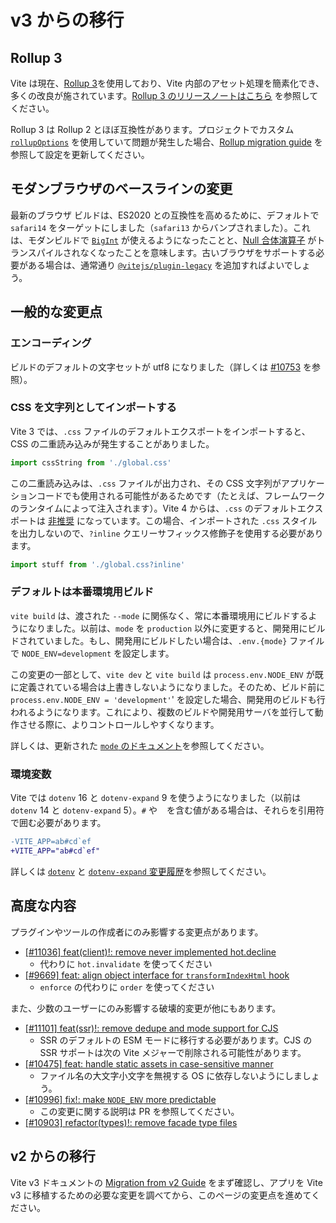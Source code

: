 # v3 からの移行

## Rollup 3

Vite は現在、[Rollup 3](https://github.com/vitejs/vite/issues/9870)を使用しており、Vite 内部のアセット処理を簡素化でき、多くの改良が施されています。[Rollup 3 のリリースノートはこちら](https://github.com/rollup/rollup/releases/tag/v3.0.0) を参照してください。

Rollup 3 は Rollup 2 とほぼ互換性があります。プロジェクトでカスタム [`rollupOptions`](../config/build-options.md#rollup-options) を使用していて問題が発生した場合、[Rollup migration guide](https://rollupjs.org/guide/en/#migration) を参照して設定を更新してください。

## モダンブラウザのベースラインの変更

最新のブラウザ ビルドは、ES2020 との互換性を高めるために、デフォルトで `safari14` をターゲットにしました（`safari13` からバンプされました）。これは、モダンビルドで [`BigInt`](https://developer.mozilla.org/ja/docs/Web/JavaScript/Reference/Global_Objects/BigInt) が使えるようになったことと、[Null 合体演算子](https://developer.mozilla.org/ja/docs/Web/JavaScript/Reference/Operators/Nullish_coalescing) がトランスパイルされなくなったことを意味します。古いブラウザをサポートする必要がある場合は、通常通り [`@vitejs/plugin-legacy`](https://github.com/vitejs/vite/tree/main/packages/plugin-legacy) を追加すればよいでしょう。

## 一般的な変更点

### エンコーディング

ビルドのデフォルトの文字セットが utf8 になりました（詳しくは [#10753](https://github.com/vitejs/vite/issues/10753) を参照）。

### CSS を文字列としてインポートする

Vite 3 では、`.css` ファイルのデフォルトエクスポートをインポートすると、CSS の二重読み込みが発生することがありました。

```ts
import cssString from './global.css'
```

この二重読み込みは、`.css` ファイルが出力され、その CSS 文字列がアプリケーションコードでも使用される可能性があるためです（たとえば、フレームワークのランタイムによって注入されます）。Vite 4 からは、`.css` のデフォルトエクスポートは [非推奨](https://github.com/vitejs/vite/issues/11094) になっています。この場合、インポートされた `.css` スタイルを出力しないので、`?inline` クエリーサフィックス修飾子を使用する必要があります。

```ts
import stuff from './global.css?inline'
```

### デフォルトは本番環境用ビルド

`vite build` は、渡された `--mode` に関係なく、常に本番環境用にビルドするようになりました。以前は、`mode` を `production` 以外に変更すると、開発用にビルドされていました。もし、開発用にビルドしたい場合は、`.env.{mode}` ファイルで `NODE_ENV=development` を設定します。

この変更の一部として、`vite dev` と `vite build` は `process.env.`<wbr>`NODE_ENV` が既に定義されている場合は上書きしないようになりました。そのため、ビルド前に `process.env.`<wbr>`NODE_ENV = 'development'`' を設定した場合、開発用のビルドも行われるようになります。これにより、複数のビルドや開発用サーバを並行して動作させる際に、よりコントロールしやすくなります。

詳しくは、更新された [`mode` のドキュメント](/guide/env-and-mode.html#modes)を参照してください。

### 環境変数

Vite では `dotenv` 16 と `dotenv-expand` 9 を使うようになりました（以前は `dotenv` 14 と `dotenv-expand` 5）。`#` や `` `` を含む値がある場合は、それらを引用符で囲む必要があります。

```diff
-VITE_APP=ab#cd`ef
+VITE_APP="ab#cd`ef"
```

詳しくは [`dotenv`](https://github.com/motdotla/dotenv/blob/master/CHANGELOG.md) と [`dotenv-expand` 変更履歴](https://github.com/motdotla/dotenv-expand/blob/master/CHANGELOG.md)を参照してください。

## 高度な内容

プラグインやツールの作成者にのみ影響する変更点があります。

- [[#11036] feat(client)!: remove never implemented hot.decline](https://github.com/vitejs/vite/issues/11036)
  - 代わりに `hot.invalidate` を使ってください
- [[#9669] feat: align object interface for `transformIndexHtml` hook](https://github.com/vitejs/vite/issues/9669)
  - `enforce` の代わりに `order` を使ってください

また、少数のユーザーにのみ影響する破壊的変更が他にもあります。

- [[#11101] feat(ssr)!: remove dedupe and mode support for CJS](https://github.com/vitejs/vite/pull/11101)
  - SSR のデフォルトの ESM モードに移行する必要があります。CJS の SSR サポートは次の Vite メジャーで削除される可能性があります。
- [[#10475] feat: handle static assets in case-sensitive manner](https://github.com/vitejs/vite/pull/10475)
  - ファイル名の大文字小文字を無視する OS に依存しないようにしましょう。
- [[#10996] fix!: make `NODE_ENV` more predictable](https://github.com/vitejs/vite/pull/10996)
  - この変更に関する説明は PR を参照してください。
- [[#10903] refactor(types)!: remove facade type files](https://github.com/vitejs/vite/pull/10903)

## v2 からの移行

Vite v3 ドキュメントの [Migration from v2 Guide](https://v3.vitejs.dev/guide/migration.html) をまず確認し、アプリを Vite v3 に移植するための必要な変更を調べてから、このページの変更点を進めてください。
